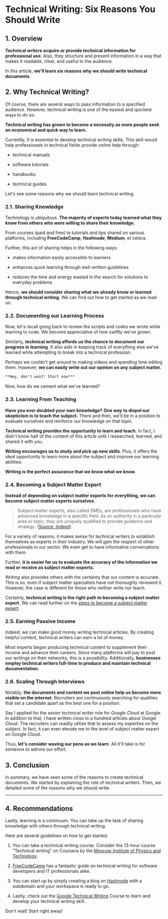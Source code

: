 # Technical Writing: Six Reasons You Should Write

## 1\. Overview

**Technical writers acquire or provide technical information for professional use**. Also, they structure and present information in a way that makes it readable, clear, and useful to the audience.

In this article, **we'll learn six reasons why we should write technical documents**.

## 2\. Why Technical Writing?

Of course, there are several ways to pass information to a specified audience. However, technical writing is one of the easiest and quickest ways to do so.

**Technical writing has grown to become a necessity as more people seek an economical and quick way to learn.**

Currently, it is essential to develop technical writing skills. This skill would help professionals in technical fields provide online help through:

* technical manuals
    
* software tutorials
    
* handbooks
    
* technical guides
    

Let's see some reasons why we should learn technical writing.

### 2.1. Sharing Knowledge

Technology is ubiquitous. **The majority of experts today learned what they know from others who were willing to share their knowledge.**

From courses (paid and free) to tutorials and tips shared on various platforms, including **FreeCodeCamp**, **Hashnode**, **Medium**, et cetera.

Further, this act of sharing helps in the following ways:

* makes information easily accessible to learners
    
* enhances quick learning through well-written guidelines
    
* reduces the time and energy wasted in the search for solutions to everyday problems
    

Hence, **we should consider sharing what we already know or learned through technical writing**. We can find out how to get started as we read on.

### 2.2. Documenting our Learning Process

Now, let's recall going back to review the scripts and codes we wrote while learning to code. We become appreciative of how swiftly we've grown.

Similarly, **technical writing affords us the chance to document our progress in learning**. It also aids in keeping track of everything else we've learned while attempting to break into a technical profession.

Perhaps we couldn't get around to making videos and spending time editing them. However, **we can easily write out our opinion on any subject matter.**

```markdown
**Hey, don't wait! Start now!**
```

Now, how do we cement what we've learned?

### 2.3. Learning From Teaching

**Have you ever doubted your own knowledge?** **One way to dispel our skepticism is to teach the subject.** There and then, we'll be in a position to evaluate ourselves and reinforce our knowledge on that topic.

**Technical writing provides the opportunity to learn and teach.** In fact, I didn't know half of the content of this article until I researched, learned, and shared it with you.

**Writing encourages us to study and pick up new skills**. Plus, it offers the ideal opportunity to learn more about the subject and improve our learning abilities.

**Writing is the perfect assurance that we know what we know.**

### 2.4. Becoming a Subject Matter Expert

**Instead of depending on subject matter experts for everything, we can become subject matter experts ourselves.**

> Subject matter experts, also called SMEs, are professionals who have advanced knowledge in a specific field. As an authority in a particular area or topic, they are uniquely qualified to provide guidance and strategy. ([Source: Indeed](https://www.indeed.com/career-advice/career-development/subject-matter-expert))

For a variety of reasons, it makes sense for technical writers to establish themselves as experts in their industry. We will gain the respect of other professionals in our sector. We even get to have informative conversations with them.

Further, **it is easier for us to evaluate the accuracy of the information we read or receive as subject matter experts.**

Writing also provides others with the certainty that our content is accurate. This is so, even if subject matter specialists have not thoroughly reviewed it. However, the case is different for those who neither write nor teach.

Certainly, **technical writing is the right path to becoming a subject matter expert**. We can read further on the [steps to become a subject matter expert](https://www.indeed.com/career-advice/career-development/subject-matter-expert).

### 2.5. Earning Passive Income

Indeed, we can make good money writing technical articles. By creating helpful content, technical writers can earn a lot of money.

Most experts began producing technical content to supplement their income and advance their careers. Since many platforms will pay to post our writings on their networks, this is a possibility. Additionally, **businesses employ technical writers full-time to produce and maintain technical documentation.**

### 2.6. Scaling Through Interviews

Notably, **the documents and content we post online help us become more visible on the internet**. Recruiters are continuously searching for qualities that set a candidate apart as the best one for a position.

Say I applied for the *senior technical writer* role for *Google Cloud* at Google. In addition to that, I have written close to a hundred articles about *Google Cloud*. The recruiters can readily utilize that to assess my expertise on the subject. In fact, it can even elevate me to the level of subject matter expert on Google Cloud.

Thus, **let's consider waving our pens as we learn**. All it'll take is for someone to admire our effort.

## 3\. Conclusion

In summary, we have seen some of the reasons to create technical documents. We started by explaining the role of technical writers. Then, we detailed some of the reasons why we should write.

---

## 4\. Recommendations

Lastly, learning is a continuum. You can take up the task of sharing knowledge with others through technical writing.

Here are several guidelines on how to get started:

1. You can take a technical writing course. Consider the 13-hour course "Technical writing" on Coursera by the [Moscow Institute of Physics and Technology](https://www.coursera.org/learn/technical-writing).
    
2. [FreeCodeCamp](https://www.freecodecamp.org/news/developer-news-style-guide/) has a fantastic guide on technical writing for software developers and IT professionals alike.
    
3. You can start up by simply creating a blog on [Hashnode](https://hashnode.com) with a subdomain and your workspace is ready to go.

4. Lastly, check out the [Google Technical Writing](https://developers.google.com/tech-writing)  Course to learn and develop your technical writing skill.

Don't wait! Start right away!